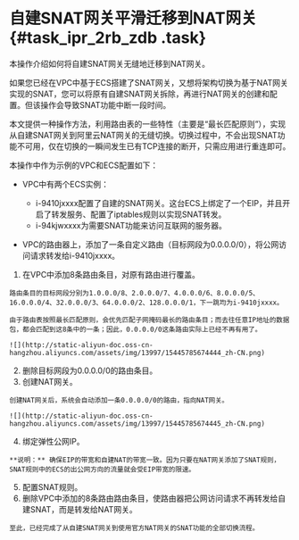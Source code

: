 # 自建SNAT网关平滑迁移到NAT网关 {#task_ipr_2rb_zdb .task}

本操作介绍如何将自建SNAT网关无缝地迁移到NAT网关。

如果您已经在VPC中基于ECS搭建了SNAT网关，又想将架构切换为基于NAT网关实现的SNAT，您可以将原有自建SNAT网关拆除，再进行NAT网关的创建和配置。但该操作会导致SNAT功能中断一段时间。

本文提供一种操作方法，利用路由表的一些特性（主要是“最长匹配原则”），实现从自建SNAT网关到阿里云NAT网关的无缝切换。切换过程中，不会出现SNAT功能不可用，仅在切换的一瞬间发生已有TCP连接的断开，只需应用进行重连即可。

本操作中作为示例的VPC和ECS配置如下：

-   VPC中有两个ECS实例：

    -   i-9410jxxxx配置了自建的SNAT网关。这台ECS上绑定了一个EIP，并且开启了转发服务、配置了iptables规则以实现SNAT转发。
    -   i-94kjwxxxx为需要SNAT功能来访问互联网的服务器。
-   VPC的路由器上，添加了一条自定义路由（目标网段为0.0.0.0/0），将公网访问请求转发给i-9410jxxxx。


1.   在VPC中添加8条路由条目，对原有路由进行覆盖。 

    路由条目的目标网段分别为1.0.0.0/8、2.0.0.0/7、4.0.0.0/6、8.0.0.0/5、16.0.0.0/4、32.0.0.0/3、64.0.0.0/2、128.0.0.0/1，下一跳均为i-9410jxxxx。

    由于路由表按照最长匹配原则，会优先匹配子网掩码最长的路由条目；而去往任意IP地址的数据包，都会匹配到这8条中的一条；因此，0.0.0.0/0这条路由实际上已经不再有用了。

    ![](http://static-aliyun-doc.oss-cn-hangzhou.aliyuncs.com/assets/img/13997/15445785674444_zh-CN.png)

2.   删除目标网段为0.0.0.0/0的路由条目。 
3.   创建NAT网关。 

    创建NAT网关后，系统会自动添加一条0.0.0.0/0的路由，指向NAT网关。

    ![](http://static-aliyun-doc.oss-cn-hangzhou.aliyuncs.com/assets/img/13997/15445785674445_zh-CN.png)

4.   绑定弹性公网IP。 

    **说明：** 确保EIP的带宽和自建NAT的带宽一致。因为只要在NAT网关添加了SNAT规则，SNAT规则中的ECS的出公网方向的流量就会受EIP带宽的限速。

5.   配置SNAT规则。 
6.   删除VPC中添加的8条路由路由条目，使路由器把公网访问请求不再转发给自建SNAT，而是转发给NAT网关。 

    至此，已经完成了从自建SNAT网关到使用官方NAT网关的SNAT功能的全部切换流程。


